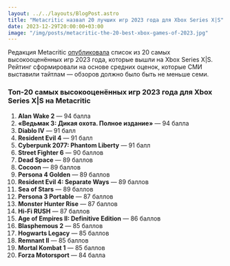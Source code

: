 ```yaml
---
layout: ../../layouts/BlogPost.astro
title: "Metacritic назвал 20 лучших игр 2023 года для Xbox Series X|S"
date: 2023-12-29T20:00:00+03:00
image: "/img/posts/metacritic-the-20-best-xbox-games-of-2023.jpg"
---
```


Редакция Metacritic [опубликовала](https://www.metacritic.com/pictures/the-20-best-xbox-games-of-2023/) список из 20 самых высокооценённых игр 2023 года, которые вышли на Xbox Series X|S. Рейтинг сформировали на основе средних оценок, которые СМИ выставили тайтлам — обзоров должно было быть не меньше семи.

### Топ-20 самых высокооценённых игр 2023 года для Xbox Series X|S на Metacritic

1.  **Alan Wake 2** — 94 балла
2.  **«Ведьмак 3: Дикая охота. Полное издание»** — 94 балла
3.  **Diablo IV** — 91 балл
4.  **Resident Evil 4** — 91 балл
5.  **Cyberpunk 2077: Phantom Liberty** — 91 балл  
6.  **Street Fighter 6** — 90 баллов  
7.  **Dead Space** — 89 баллов  
8.  **Cocoon** — 89 баллов  
9.  **Persona 4 Golden** — 89 баллов  
10.  **Resident Evil 4: Separate Ways** — 89 баллов  
11.  **Sea of Stars** — 89 баллов  
12.  **Persona 3 Portable** — 87 баллов  
13.  **Monster Hunter Rise** — 87 баллов  
14.  **Hi-Fi RUSH** — 87 баллов
15.  **Age of Empires II: Definitive Edition** — 86 баллов  
16.  **Blasphemous 2** — 85 баллов  
17.  **Hogwarts Legacy** — 85 баллов  
18.  **Remnant II** — 85 баллов  
19.  **Mortal Kombat 1** — 85 баллов  
20.  **Forza Motorsport** — 84 балла